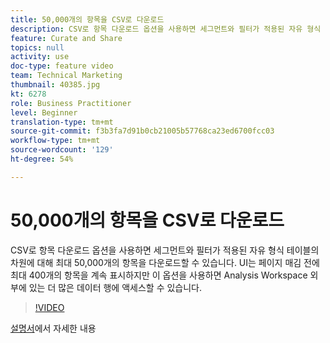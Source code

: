 ```yaml
---
title: 50,000개의 항목을 CSV로 다운로드
description: CSV로 항목 다운로드 옵션을 사용하면 세그먼트와 필터가 적용된 자유 형식 테이블의 차원에 대해 최대 50,000개의 항목을 다운로드할 수 있습니다. UI는 페이지 매김 전에 최대 400개의 항목을 계속 표시하지만 이 옵션을 사용하면 Analysis Workspace 외부에 있는 더 많은 데이터 행에 액세스할 수 있습니다.
feature: Curate and Share
topics: null
activity: use
doc-type: feature video
team: Technical Marketing
thumbnail: 40385.jpg
kt: 6278
role: Business Practitioner
level: Beginner
translation-type: tm+mt
source-git-commit: f3b3fa7d91b0cb21005b57768ca23ed6700fcc03
workflow-type: tm+mt
source-wordcount: '129'
ht-degree: 54%

---
```



# 50,000개의 항목을 CSV로 다운로드

CSV로 항목 다운로드 옵션을 사용하면 세그먼트와 필터가 적용된 자유 형식 테이블의 차원에 대해 최대 50,000개의 항목을 다운로드할 수 있습니다. UI는 페이지 매김 전에 최대 400개의 항목을 계속 표시하지만 이 옵션을 사용하면 Analysis Workspace 외부에 있는 더 많은 데이터 행에 액세스할 수 있습니다.

>[!VIDEO](https://video.tv.adobe.com/v/40385/?quality=12&learn=on)

[설명서](https://docs.adobe.com/content/help/ko-KR/analytics/analyze/analysis-workspace/curate-share/download-send.html)에서 자세한 내용

